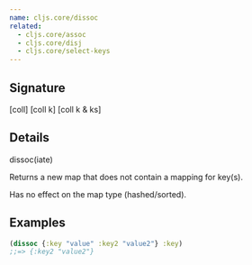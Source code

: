 ```yaml
---
name: cljs.core/dissoc
related:
  - cljs.core/assoc
  - cljs.core/disj
  - cljs.core/select-keys
---
```


## Signature
[coll]
[coll k]
[coll k & ks]


## Details

dissoc(iate)

Returns a new map that does not contain a mapping for key(s).

Has no effect on the map type (hashed/sorted).



## Examples

```clj
(dissoc {:key "value" :key2 "value2"} :key)
;;=> {:key2 "value2"}
```
